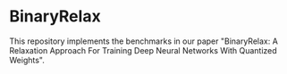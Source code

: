 # BinaryRelax
This repository implements the benchmarks in our paper "BinaryRelax: A Relaxation Approach For Training Deep Neural Networks With Quantized Weights".
